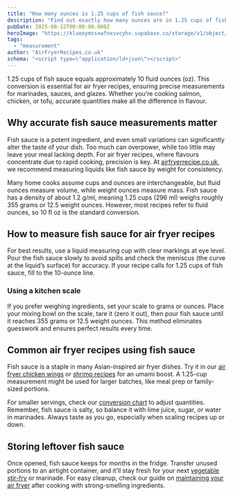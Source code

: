 ```yaml
---
title: "How many ounces is 1.25 cups of fish sauce?"
description: "Find out exactly how many ounces are in 1.25 cups of fish sauce for perfect air fryer recipes every time."
pubDate: 2025-08-12T00:00:00.000Z
heroImage: "https://klueoymssxwfnxsvcyhv.supabase.co/storage/v1/object/public/md/how-many-ounces-is-1-25-cups-of-fish-sauce-0206791b.webp"
tags:
  - "measurement"
author: "AirFryerRecipes.co.uk"
schema: "<script type=\"application/ld+json\"></script>"
---
```


<p>1.25 cups of fish sauce equals approximately 10 fluid ounces (oz). This conversion is essential for air fryer recipes, ensuring precise measurements for marinades, sauces, and glazes. Whether you’re cooking salmon, chicken, or tofu, accurate quantities make all the difference in flavour.</p>  

<h2>Why accurate fish sauce measurements matter</h2>  
<p>Fish sauce is a potent ingredient, and even small variations can significantly alter the taste of your dish. Too much can overpower, while too little may leave your meal lacking depth. For air fryer recipes, where flavours concentrate due to rapid cooking, precision is key. At <a href=https://www.airfryerrecipe.co.uk>airfryerrecipe.co.uk</a>, we recommend measuring liquids like fish sauce by weight for consistency.</p>  

<p>Many home cooks assume cups and ounces are interchangeable, but fluid ounces measure volume, while weight ounces measure mass. Fish sauce has a density of about 1.2 g/ml, meaning 1.25 cups (296 ml) weighs roughly 355 grams or 12.5 weight ounces. However, most recipes refer to fluid ounces, so 10 fl oz is the standard conversion.</p>  

<h2>How to measure fish sauce for air fryer recipes</h2>  
<p>For best results, use a liquid measuring cup with clear markings at eye level. Pour the fish sauce slowly to avoid spills and check the meniscus (the curve at the liquid’s surface) for accuracy. If your recipe calls for 1.25 cups of fish sauce, fill to the 10-ounce line.</p>  

<h3>Using a kitchen scale</h3>  
<p>If you prefer weighing ingredients, set your scale to grams or ounces. Place your mixing bowl on the scale, tare it (zero it out), then pour fish sauce until it reaches 355 grams or 12.5 weight ounces. This method eliminates guesswork and ensures perfect results every time.</p>  

<h2>Common air fryer recipes using fish sauce</h2>  
<p>Fish sauce is a staple in many Asian-inspired air fryer dishes. Try it in our <a href=https://www.airfryerrecipe.co.uk/recipes>air fryer chicken wings</a> or <a href=https://www.airfryerrecipe.co.uk/recipe-category/shrimp>shrimp recipes</a> for an umami boost. A 1.25-cup measurement might be used for larger batches, like meal prep or family-sized portions.</p>  

<p>For smaller servings, check our <a href=https://www.airfryerrecipe.co.uk/air-fryer-conversion-chart>conversion chart</a> to adjust quantities. Remember, fish sauce is salty, so balance it with lime juice, sugar, or water in marinades. Always taste as you go, especially when scaling recipes up or down.</p>  

<h2>Storing leftover fish sauce</h2>  
<p>Once opened, fish sauce keeps for months in the fridge. Transfer unused portions to an airtight container, and it’ll stay fresh for your next <a href=https://www.airfryerrecipe.co.uk/recipe-category/vegetables>vegetable stir-fry</a> or marinade. For easy cleanup, check our guide on <a href=https://www.airfryerrecipe.co.uk/air-fryer-cleaner>maintaining your air fryer</a> after cooking with strong-smelling ingredients.</p>